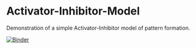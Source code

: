 # Activator-Inhibitor-Model
Demonstration of a simple Activator-Inhibitor model of pattern formation.

[![Binder](https://mybinder.org/badge_logo.svg)](https://mybinder.org/v2/gh/GrocottLab/Activator-Inhibitor-Model/master)
